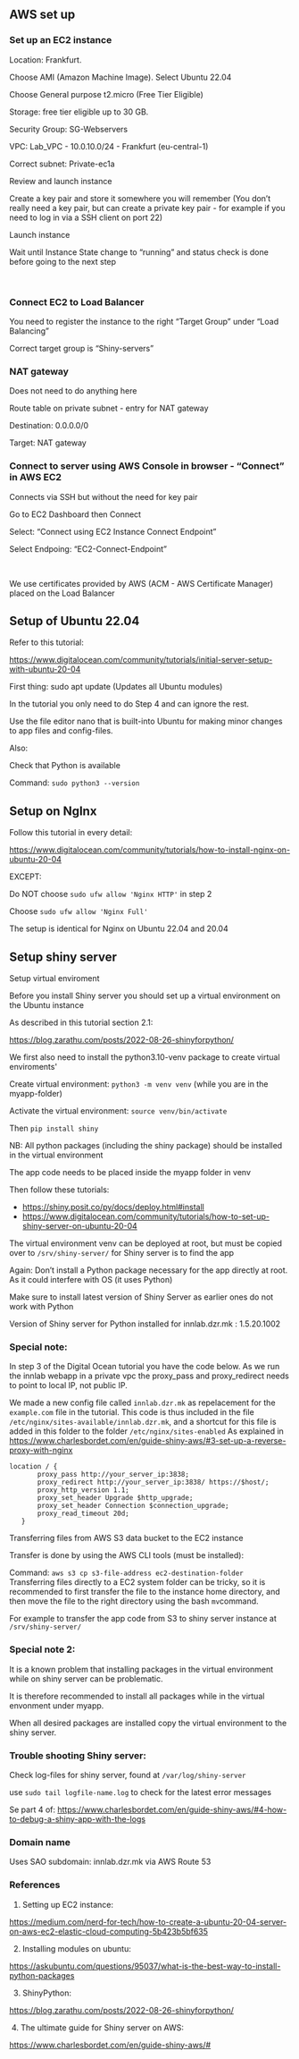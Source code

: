 ## AWS set up

### Set up an EC2 instance  

Location: Frankfurt.

Choose AMI (Amazon Machine Image). Select Ubuntu 22.04

Choose General purpose t2.micro (Free Tier Eligible)

Storage: free tier eligible up to 30 GB.

Security Group: SG-Webservers

VPC: Lab_VPC - 10.0.10.0/24 - Frankfurt (eu-central-1)

Correct subnet: Private-ec1a

Review and launch instance

Create a key pair and store it somewhere you will remember (You don’t really need a key pair, but can create a private key pair - for example if you need to log in via a SSH client on port 22)

Launch instance

Wait until Instance State change to “running” and status check is done before going to the next step

 

### Connect EC2 to Load Balancer

You need to register the instance to the right “Target Group” under “Load Balancing”

Correct target group is “Shiny-servers”



### NAT gateway

Does not need to do anything here

Route table on private subnet - entry for NAT gateway 

Destination: 0.0.0.0/0

Target: NAT gateway



### Connect to server using AWS Console in browser - “Connect” in AWS EC2

Connects via SSH but without the need for key pair

Go to EC2 Dashboard then Connect

Select: “Connect using EC2 Instance Connect Endpoint”

Select Endpoing: “EC2-Connect-Endpoint”

 

We use certificates provided by AWS (ACM - AWS Certificate Manager) placed on the Load Balancer


## Setup of Ubuntu 22.04

Refer to this tutorial:

https://www.digitalocean.com/community/tutorials/initial-server-setup-with-ubuntu-20-04 

First thing: sudo apt update (Updates all Ubuntu modules)

In the tutorial you only need to do Step 4 and can ignore the rest.



Use the file editor nano that is built-into Ubuntu for making minor changes to app files and config-files.

 

Also:

Check that Python is available

Command: `sudo python3 --version`


## Setup on NgInx

Follow this tutorial in every detail:

https://www.digitalocean.com/community/tutorials/how-to-install-nginx-on-ubuntu-20-04 

EXCEPT:

Do NOT choose `sudo ufw allow 'Nginx HTTP'` in step 2

Choose `sudo ufw allow 'Nginx Full'`

The setup is identical for Nginx on Ubuntu 22.04 and 20.04



## Setup shiny server

Setup virtual enviroment

Before you install Shiny server you should set up a virtual environment on the Ubuntu instance

As described in this tutorial section 2.1:

https://blog.zarathu.com/posts/2022-08-26-shinyforpython/ 



We first also need to install the python3.10-venv package to create virtual enviroments'



Create virtual environment: `python3 -m venv venv` (while you are in the myapp-folder)

Activate the virtual environment: `source venv/bin/activate`

Then `pip install shiny`



NB: All python packages (including the shiny package) should be installed in the virtual environment

The app code needs to be placed inside the myapp folder in venv



Then follow these tutorials:
- https://shiny.posit.co/py/docs/deploy.html#install
- https://www.digitalocean.com/community/tutorials/how-to-set-up-shiny-server-on-ubuntu-20-04

 



The virtual environment venv can be deployed at root, but must be copied over to `/srv/shiny-server/` for Shiny server is to find the app



Again: Don’t install a Python package necessary for the app directly at root. As it could interfere with OS (it uses Python)

Make sure to install latest version of Shiny Server as earlier ones do not work with Python

Version of Shiny server for Python installed for innlab.dzr.mk : 1.5.20.1002



### Special note:

In step 3 of the Digital Ocean tutorial you have the code below. As we run the innlab webapp in a private vpc the proxy_pass and proxy_redirect  needs to point to local IP, not public IP.

We made a new config file called `innlab.dzr.mk` as repelacement for the `example.com` file in the tutorial.
This code is thus included in the file `/etc/nginx/sites-available/innlab.dzr.mk`, and a shortcut for this file is added in this folder to the folder `/etc/nginx/sites-enabled`
As explained in https://www.charlesbordet.com/en/guide-shiny-aws/#3-set-up-a-reverse-proxy-with-nginx


```
location / {
       proxy_pass http://your_server_ip:3838;
       proxy_redirect http://your_server_ip:3838/ https://$host/;
       proxy_http_version 1.1;
       proxy_set_header Upgrade $http_upgrade;
       proxy_set_header Connection $connection_upgrade;
       proxy_read_timeout 20d;
   }
```



Transferring files from AWS S3 data bucket to the EC2 instance

Transfer is done by using the AWS CLI tools (must be installed): 

 

Command: `aws s3 cp s3-file-address ec2-destination-folder`
Transferring files directly to a EC2 system folder can be tricky, so it is recommended to first transfer the file to the instance home directory, and then move the file to the right directory using the bash `mv`command.

For example to transfer the app code from S3 to shiny server instance at `/srv/shiny-server/`



### Special note 2:

It is a known problem that installing packages in the virtual environment while on shiny server can be problematic. 

It is therefore recommended to install all packages while in the virtual envonment under myapp. 

When all desired packages are installed copy the virtual environment to the shiny server.



### Trouble shooting Shiny server:

Check log-files for shiny server, found at `/var/log/shiny-server`

use `sudo tail logfile-name.log` to check for the latest error messages

Se part 4 of:
https://www.charlesbordet.com/en/guide-shiny-aws/#4-how-to-debug-a-shiny-app-with-the-logs 



### Domain name

Uses SAO subdomain: innlab.dzr.mk via AWS Route 53



### References

1. Setting up EC2 instance: 

https://medium.com/nerd-for-tech/how-to-create-a-ubuntu-20-04-server-on-aws-ec2-elastic-cloud-computing-5b423b5bf635 

2. Installing modules on ubuntu: 

https://askubuntu.com/questions/95037/what-is-the-best-way-to-install-python-packages 

3. ShinyPython: 

https://blog.zarathu.com/posts/2022-08-26-shinyforpython/ 

 4. The ultimate guide for Shiny server on AWS:

https://www.charlesbordet.com/en/guide-shiny-aws/#
